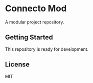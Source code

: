 # Connecto Mod

A modular project repository.

## Getting Started

This repository is ready for development.

## License

MIT
